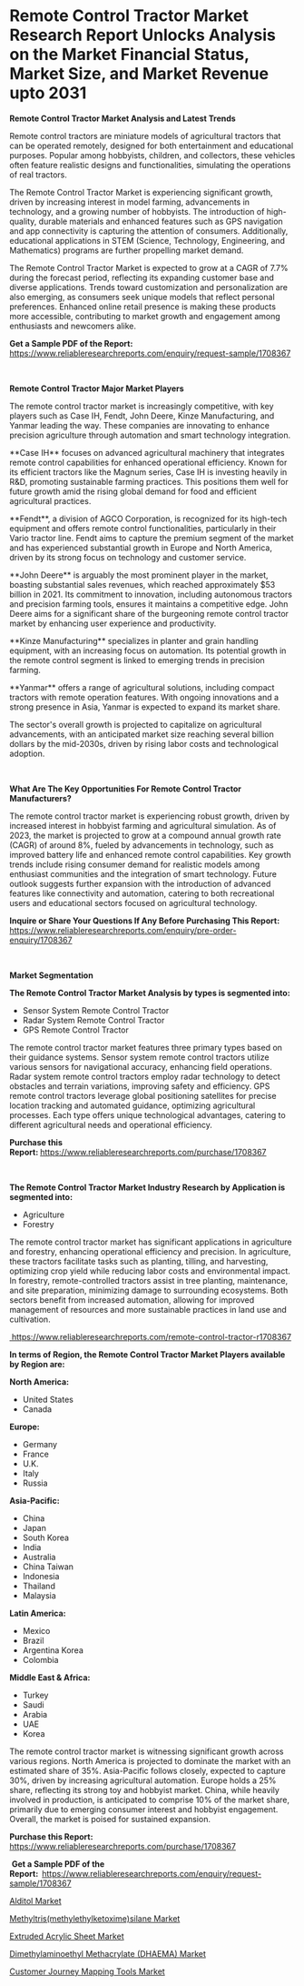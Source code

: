 <p><h1>Remote Control Tractor Market Research Report Unlocks Analysis on the Market Financial Status, Market Size, and Market Revenue upto 2031</h1></p><p><strong>Remote Control Tractor Market Analysis and Latest Trends</strong></p>
<p><p>Remote control tractors are miniature models of agricultural tractors that can be operated remotely, designed for both entertainment and educational purposes. Popular among hobbyists, children, and collectors, these vehicles often feature realistic designs and functionalities, simulating the operations of real tractors.</p><p>The Remote Control Tractor Market is experiencing significant growth, driven by increasing interest in model farming, advancements in technology, and a growing number of hobbyists. The introduction of high-quality, durable materials and enhanced features such as GPS navigation and app connectivity is capturing the attention of consumers. Additionally, educational applications in STEM (Science, Technology, Engineering, and Mathematics) programs are further propelling market demand. </p><p>The Remote Control Tractor Market is expected to grow at a CAGR of 7.7% during the forecast period, reflecting its expanding customer base and diverse applications. Trends toward customization and personalization are also emerging, as consumers seek unique models that reflect personal preferences. Enhanced online retail presence is making these products more accessible, contributing to market growth and engagement among enthusiasts and newcomers alike.</p></p>
<p><strong>Get a Sample PDF of the Report:&nbsp;</strong> <a href="https://www.reliableresearchreports.com/enquiry/request-sample/1708367?utm_campaign=9&utm_medium=2&utm_source=Github&utm_content=ia&utm_term=19112024&utm_id=remote-control-tractor">https://www.reliableresearchreports.com/enquiry/request-sample/1708367</a></p>
<p>&nbsp;</p>
<p><strong>Remote Control Tractor Major Market Players</strong></p>
<p><p>The remote control tractor market is increasingly competitive, with key players such as Case IH, Fendt, John Deere, Kinze Manufacturing, and Yanmar leading the way. These companies are innovating to enhance precision agriculture through automation and smart technology integration.</p><p>**Case IH** focuses on advanced agricultural machinery that integrates remote control capabilities for enhanced operational efficiency. Known for its efficient tractors like the Magnum series, Case IH is investing heavily in R&D, promoting sustainable farming practices. This positions them well for future growth amid the rising global demand for food and efficient agricultural practices.</p><p>**Fendt**, a division of AGCO Corporation, is recognized for its high-tech equipment and offers remote control functionalities, particularly in their Vario tractor line. Fendt aims to capture the premium segment of the market and has experienced substantial growth in Europe and North America, driven by its strong focus on technology and customer service.</p><p>**John Deere** is arguably the most prominent player in the market, boasting substantial sales revenues, which reached approximately $53 billion in 2021. Its commitment to innovation, including autonomous tractors and precision farming tools, ensures it maintains a competitive edge. John Deere aims for a significant share of the burgeoning remote control tractor market by enhancing user experience and productivity.</p><p>**Kinze Manufacturing** specializes in planter and grain handling equipment, with an increasing focus on automation. Its potential growth in the remote control segment is linked to emerging trends in precision farming.</p><p>**Yanmar** offers a range of agricultural solutions, including compact tractors with remote operation features. With ongoing innovations and a strong presence in Asia, Yanmar is expected to expand its market share.</p><p>The sector's overall growth is projected to capitalize on agricultural advancements, with an anticipated market size reaching several billion dollars by the mid-2030s, driven by rising labor costs and technological adoption.</p></p>
<p>&nbsp;</p>
<p><strong>What Are The Key Opportunities For Remote Control Tractor Manufacturers?</strong></p>
<p><p>The remote control tractor market is experiencing robust growth, driven by increased interest in hobbyist farming and agricultural simulation. As of 2023, the market is projected to grow at a compound annual growth rate (CAGR) of around 8%, fueled by advancements in technology, such as improved battery life and enhanced remote control capabilities. Key growth trends include rising consumer demand for realistic models among enthusiast communities and the integration of smart technology. Future outlook suggests further expansion with the introduction of advanced features like connectivity and automation, catering to both recreational users and educational sectors focused on agricultural technology.</p></p>
<p><strong>Inquire or Share Your Questions If Any Before Purchasing This Report:</strong> <a href="https://www.reliableresearchreports.com/enquiry/pre-order-enquiry/1708367?utm_campaign=9&utm_medium=2&utm_source=Github&utm_content=ia&utm_term=19112024&utm_id=remote-control-tractor">https://www.reliableresearchreports.com/enquiry/pre-order-enquiry/1708367</a></p>
<p>&nbsp;</p>
<p><strong>Market Segmentation</strong></p>
<p><strong>The Remote Control Tractor Market Analysis by types is segmented into:</strong></p>
<p><ul><li>Sensor System Remote Control Tractor</li><li>Radar System Remote Control Tractor</li><li>GPS Remote Control Tractor</li></ul></p>
<p><p>The remote control tractor market features three primary types based on their guidance systems. Sensor system remote control tractors utilize various sensors for navigational accuracy, enhancing field operations. Radar system remote control tractors employ radar technology to detect obstacles and terrain variations, improving safety and efficiency. GPS remote control tractors leverage global positioning satellites for precise location tracking and automated guidance, optimizing agricultural processes. Each type offers unique technological advantages, catering to different agricultural needs and operational efficiency.</p></p>
<p><strong>Purchase this Report:&nbsp;</strong><a href="https://www.reliableresearchreports.com/purchase/1708367?utm_campaign=9&utm_medium=2&utm_source=Github&utm_content=ia&utm_term=19112024&utm_id=remote-control-tractor">https://www.reliableresearchreports.com/purchase/1708367</a></p>
<p>&nbsp;</p>
<p><strong>The Remote Control Tractor Market Industry Research by Application is segmented into:</strong></p>
<p><ul><li>Agriculture</li><li>Forestry</li></ul></p>
<p><p>The remote control tractor market has significant applications in agriculture and forestry, enhancing operational efficiency and precision. In agriculture, these tractors facilitate tasks such as planting, tilling, and harvesting, optimizing crop yield while reducing labor costs and environmental impact. In forestry, remote-controlled tractors assist in tree planting, maintenance, and site preparation, minimizing damage to surrounding ecosystems. Both sectors benefit from increased automation, allowing for improved management of resources and more sustainable practices in land use and cultivation.</p></p>
<p><a href="https://www.reliableresearchreports.com/remote-control-tractor-r1708367?utm_campaign=9&utm_medium=2&utm_source=Github&utm_content=ia&utm_term=19112024&utm_id=remote-control-tractor">&nbsp;https://www.reliableresearchreports.com/remote-control-tractor-r1708367</a></p>
<p><strong>In terms of Region, the Remote Control Tractor Market Players available by Region are:</strong></p>
<p>
    <p> <strong> North America: </strong>
        <ul>
            <li>United States</li>
            <li>Canada</li>
        </ul>
        </p> 
    <p> <strong> Europe: </strong>
        <ul>
            <li>Germany</li>
            <li>France</li>
            <li>U.K.</li>
            <li>Italy</li>
            <li>Russia</li>
        </ul>
        </p> 
    <p> <strong> Asia-Pacific: </strong>
        <ul>
            <li>China</li>
            <li>Japan</li>
            <li>South Korea</li>
            <li>India</li>
            <li>Australia</li>
            <li>China Taiwan</li>
            <li>Indonesia</li>
            <li>Thailand</li>
            <li>Malaysia</li>
        </ul>
        </p> 
    <p> <strong> Latin America: </strong>
        <ul>
            <li>Mexico</li>
            <li>Brazil</li>
            <li>Argentina Korea</li>
            <li>Colombia</li>
        </ul>
        </p> 
    <p> <strong> Middle East & Africa: </strong>
        <ul>
            <li>Turkey</li>
            <li>Saudi</li>
            <li>Arabia</li>
            <li>UAE</li>
            <li>Korea</li>
        </ul>
    </p>
    </p>
<p><p>The remote control tractor market is witnessing significant growth across various regions. North America is projected to dominate the market with an estimated share of 35%. Asia-Pacific follows closely, expected to capture 30%, driven by increasing agricultural automation. Europe holds a 25% share, reflecting its strong toy and hobbyist market. China, while heavily involved in production, is anticipated to comprise 10% of the market share, primarily due to emerging consumer interest and hobbyist engagement. Overall, the market is poised for sustained expansion.</p></p>
<p><strong>Purchase this Report: </strong><a href="https://www.reliableresearchreports.com/purchase/1708367?utm_campaign=9&utm_medium=2&utm_source=Github&utm_content=ia&utm_term=19112024&utm_id=remote-control-tractor">https://www.reliableresearchreports.com/purchase/1708367</a></p>
<p>&nbsp;<strong>Get a Sample PDF of the Report:&nbsp;&nbsp;</strong><a href="https://www.reliableresearchreports.com/enquiry/request-sample/1708367?utm_campaign=9&utm_medium=2&utm_source=Github&utm_content=ia&utm_term=19112024&utm_id=remote-control-tractor">https://www.reliableresearchreports.com/enquiry/request-sample/1708367</a></p>
<p><strong></strong></p>
<p><p><a href="https://www.linkedin.com/pulse/alditol-market-global-share-ranking-overall-sales-demand-452oe?utm_campaign=9&utm_medium=2&utm_source=Github&utm_content=ia&utm_term=19112024&utm_id=remote-control-tractor">Alditol Market</a></p><p><a href="https://github.com/PeterParrish5/Market-Research-Report-List-7/blob/main/methyltrismethylethylketoximesilane-market.md?utm_campaign=9&utm_medium=2&utm_source=Github&utm_content=ia&utm_term=19112024&utm_id=remote-control-tractor">Methyltris(methylethylketoxime)silane Market</a></p><p><a href="https://www.linkedin.com/pulse/evolution-extruded-acrylic-sheet-market-key-shifts-from-2024-vunve?utm_campaign=9&utm_medium=2&utm_source=Github&utm_content=ia&utm_term=19112024&utm_id=remote-control-tractor">Extruded Acrylic Sheet Market</a></p><p><a href="https://github.com/AfsanaMia652/Market-Research-Report-List-1/blob/main/dimethylaminoethyl-methacrylate-dhaema-market.md?utm_campaign=9&utm_medium=2&utm_source=Github&utm_content=ia&utm_term=19112024&utm_id=remote-control-tractor">Dimethylaminoethyl Methacrylate (DHAEMA) Market</a></p><p><a href="https://issuu.com/reportprime-2/docs/customer-journey-mapping-tools-mark_74e9a240cb42d3?utm_campaign=9&utm_medium=2&utm_source=Github&utm_content=ia&utm_term=19112024&utm_id=remote-control-tractor">Customer Journey Mapping Tools Market</a></p></p>